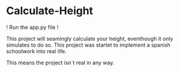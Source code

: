 # Calculate-Height

! Run the app.py file !

This project will seamingly calculate your height, eventhough it only simulates to do so.
This project was startet to implement a spanish schoolwork into real life.

This means the project isn´t real in any way.
